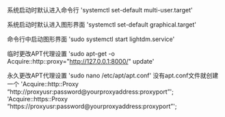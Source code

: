 
系统启动时默认进入命令行
'systemctl set-default multi-user.target'

系统启动时默认进入图形界面
'systemctl set-default graphical.target'

命令行中启动图形界面
'sudo systemctl start lightdm.service'

临时更改APT代理设置
'sudo apt-get -o Acquire::http::proxy="http://127.0.0.1:8000/" update'

永久更改APT代理设置
'sudo nano /etc/apt/apt.conf' 没有apt.conf文件就创建一个
'Acquire::http::Proxy “http://proxyusr:password@yourproxyaddress:proxyport”';  
'Acquire::https::Proxy “https://proxyusr:password@yourproxyaddress:proxyport”';


